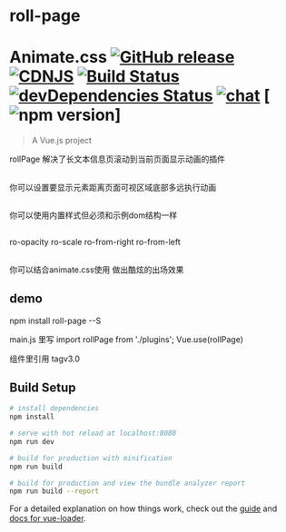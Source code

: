 # roll-page
# Animate.css [![GitHub release](https://img.shields.io/github/release/daneden/animate.css.svg)](https://github.com/daneden/animate.css/releases) [![CDNJS](https://img.shields.io/cdnjs/v/animate.css.svg)](https://cdnjs.com/libraries/animate.css) [![Build Status](https://travis-ci.com/daneden/animate.css.svg?branch=master)](https://travis-ci.com/daneden/animate.css) [![devDependencies Status](https://david-dm.org/daneden/animate.css/dev-status.svg)](https://david-dm.org/daneden/animate.css?type=dev) [![chat](https://img.shields.io/badge/chat-gitter-green.svg)](https://gitter.im/animate-css/Lobby) [![npm version](https://badge.fury.io/js/animate.css.svg)]

> A Vue.js project

rollPage 解决了长文本信息页滚动到当前页面显示动画的插件
##
你可以设置要显示元素距离页面可视区域底部多远执行动画
##
你可以使用内置样式但必须和示例dom结构一样
##
ro-opacity ro-scale ro-from-right ro-from-left

## 
你可以结合animate.css使用 做出酷炫的出场效果


## demo
npm install roll-page --S

main.js 里写
import rollPage from './plugins';
Vue.use(rollPage)

组件里引用
tagv3.0
<roll-page></roll-page>

## Build Setup

``` bash
# install dependencies
npm install

# serve with hot reload at localhost:8080
npm run dev

# build for production with minification
npm run build

# build for production and view the bundle analyzer report
npm run build --report
```

For a detailed explanation on how things work, check out the [guide](http://vuejs-templates.github.io/webpack/) and [docs for vue-loader](http://vuejs.github.io/vue-loader).

